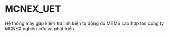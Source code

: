 # MCNEX_UET

Hệ thống máy gắp kiểm tra linh kiện tự động do MEMS Lab hợp tác công ty MCNEX nghiên cứu và phát triển. 
